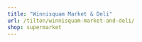 ```yaml
---
title: "Winnisquam Market & Deli"
url: /tilton/winnisquam-market-and-deli/
shop: supermarket
---
```

